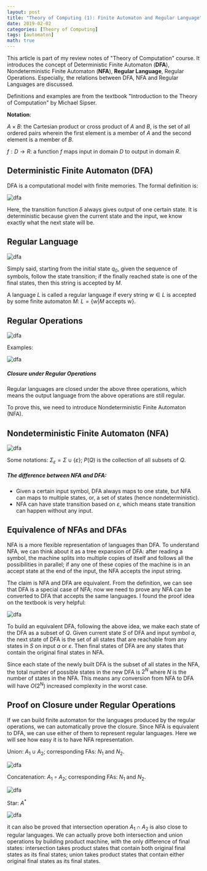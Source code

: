 ```yaml
---
layout: post
title: "Theory of Computing (1): Finite Automaton and Regular Language"
date: 2019-02-02
categories: [Theory of Computing]
tags: [automaton]
math: true
---
```


This article is part of my review notes of "Theory of Computation" course. It introduces the concept of Deterministic Finite Automaton (**DFA**), Nondeterministic Finite Automaton (**NFA**), **Regular Language**, Regular Operations. Especially, the relations between DFA, NFA and Regular Languages are discussed.

Definitions and examples are from the textbook "Introduction to the Theory of Computation" by Michael Sipser.

**Notation**:

$A \times B$: the Cartesian product or cross product of $A$ and $B$, is the set of all ordered pairs wherein the first element is a member of $A$ and the second element is a member of $B$.

$f: D \to R$: a function $f$ maps input in domain $D$ to output in domain $R$.

## Deterministic Finite Automaton (DFA)

DFA is a computational model with finite memories. The formal definition is:

![dfa](/assets/img/legacy/dfa.png)

Here, the transition function $\delta$ always gives output of one certain state. It is deterministic because given the current state and the input, we know exactly what the next state will be.

## Regular Language

![dfa](/assets/img/legacy/reg.png)

Simply said, starting from the initial state $q_0$, given the sequence of symbols, follow the state transition; if the finally reached state is one of the final states, then this string is accepted by $M$.

A language $L$ is called a regular language if every string $w \in L$ is accepted by some finite automaton $M$: $L = \{ w | M \text{ accepts w} \}$.

## Regular Operations

![dfa](/assets/img/legacy/reg-op.png)

Examples:

![dfa](/assets/img/legacy/reg-ops-example.png)

##### Closure under Regular Operations

Regular languages are closed under the above three operations, which means the output language from the above operations are still regular.

To prove this, we need to introduce Nondeterministic Finite Automaton (NFA).

## Nondeterministic Finite Automaton (NFA)

![dfa](/assets/img/legacy/nfa.png)

Some notations: $\Sigma_{\varepsilon} = \Sigma \cup \{ \varepsilon \}$; $P(Q)$ is the collection of all subsets of $Q$.

##### The difference between NFA and DFA:

* Given a certain input symbol, DFA always maps to one state, but NFA can maps to multiple states, or,  a set of states (hence nondeterministic).
* NFA can have state transition based on $\varepsilon$, which means state transition can happen without any input. 

## Equivalence of NFAs and DFAs

NFA is a more flexible representation of languages than DFA. To understand NFA, we can think about it as a tree expansion of DFA: after reading a symbol, the machine splits into multiple copies of itself and follows all the possibilities in parallel; if any one of these copies of the machine is in an accept state at the end of the input, the NFA accepts the input string.

The claim is NFA and DFA are equivalent. From the definition, we can see that DFA is a special case of NFA; now we need to prove any NFA can be converted to DFA that accepts the same languages. I found the proof idea on the textbook is very helpful:

![dfa](/assets/img/legacy/nfa-proof.png)

To build an equivalent DFA, following the above idea, we make each state of the DFA as a subset of $Q$. Given current state $S$ of DFA and input symbol $a$, the next state of DFA is the set of all states that are reachable from any states in $S$ on input $a$ or $\varepsilon$. Then final states of DFA are any states that contain the original final states in NFA.

Since each state of the newly built DFA is the subset of all states in the NFA, the total number of possible states in the new DFA is $2^N$ where $N$ is the number of states in the NFA. This means any conversion from NFA to DFA will have $O(2^N)$ increased complexity in the worst case.

## Proof on Closure under Regular Operations

If we can build finite automaton for the languages produced by the regular operations, we can automatically prove the closure. Since NFA is equivalent to DFA, we can use either of them to represent regular languages. Here we will see how easy it is to have NFA representation.

Union: $A_1 \cup A_2$; corresponding FAs: $N_1$ and $N_2$.

![dfa](/assets/img/legacy/reg-proof1.png)

Concatenation: $A_1 \circ A_2$; corresponding FAs: $N_1$ and $N_2$.

![dfa](/assets/img/legacy/reg-proof2.png)

Star: $A^\ast$

![dfa](/assets/img/legacy/reg-proof3.png)

it can also be proved that intersection operation $A_1 \cap A_2$ is also close to regular languages. We can actually prove both intersection and union operations by building product machine, with the only difference of final states: intersection takes product states that contain both original final states as its final states; union takes product states that contain either original final states as its final states.




